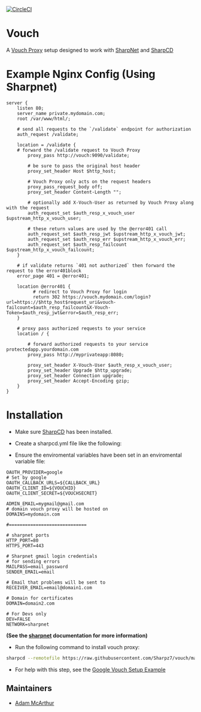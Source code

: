 [![CircleCI](https://circleci.com/gh/Sharpz7/vouch/tree/main.svg?style=svg)](https://circleci.com/gh/Sharpz7/vouch/tree/main)

# Vouch

A [Vouch Proxy](https://github.com/vouch/vouch-proxy) setup designed to work with [SharpNet](https://github.com/Sharpz7/sharpnet) and [SharpCD](https://github.com/Sharpz7/sharpcd)

# Example Nginx Config (Using Sharpnet)

```nginx
server {
    listen 80;
    server_name private.mydomain.com;
    root /var/www/html/;

    # send all requests to the `/validate` endpoint for authorization
    auth_request /validate;

    location = /validate {
	# forward the /validate request to Vouch Proxy
        proxy_pass http://vouch:9090/validate;

        # be sure to pass the original host header
        proxy_set_header Host $http_host;

        # Vouch Proxy only acts on the request headers
        proxy_pass_request_body off;
        proxy_set_header Content-Length "";

        # optionally add X-Vouch-User as returned by Vouch Proxy along with the request
        auth_request_set $auth_resp_x_vouch_user $upstream_http_x_vouch_user;

        # these return values are used by the @error401 call
        auth_request_set $auth_resp_jwt $upstream_http_x_vouch_jwt;
        auth_request_set $auth_resp_err $upstream_http_x_vouch_err;
        auth_request_set $auth_resp_failcount $upstream_http_x_vouch_failcount;
    }

    # if validate returns `401 not authorized` then forward the request to the error401block
    error_page 401 = @error401;

    location @error401 {
          # redirect to Vouch Proxy for login
          return 302 https://vouch.mydomain.com/login?url=https://$http_host$request_uri&vouch-failcount=$auth_resp_failcount&X-Vouch-Token=$auth_resp_jwt&error=$auth_resp_err;
    }

    # proxy pass authorized requests to your service
    location / {

        # forward authorized requests to your service protectedapp.yourdomain.com
        proxy_pass http://myprivateapp:8080;

        proxy_set_header X-Vouch-User $auth_resp_x_vouch_user;
        proxy_set_header Upgrade $http_upgrade;
        proxy_set_header Connection upgrade;
        proxy_set_header Accept-Encoding gzip;
    }
}
```

# Installation

- Make sure [SharpCD](https://github.com/Sharpz7/sharpcd) has been installed.

- Create a sharpcd.yml file like the following:

- Ensure the enviromental variables have been set in an enviromental variable file:

```env
OAUTH_PROVIDER=google
# Set by google
OAUTH_CALLBACK_URLS=${CALLBACK_URL}
OAUTH_CLIENT_ID=${VOUCHID}
OAUTH_CLIENT_SECRET=${VOUCHSECRET}

ADMIN_EMAIL=mygmail@gmail.com
# domain vouch proxy will be hosted on
DOMAINS=mydomain.com

#=============================

# sharpnet ports
HTTP_PORT=80
HTTPS_PORT=443

# Sharpnet gmail login credentials
# for sending errors
MAILPASS=email_password
SENDER_EMAIL=email

# Email that problems will be sent to
RECEIVER_EMAIL=email@domain1.com

# Domain for certificates
DOMAIN=domain2.com

# For Devs only
DEV=FALSE
NETWORK=sharpnet
```

**(See the [sharpnet](https://github.com/Sharpz7/sharpnet) documentation for more information)**

- Run the following command to install vouch proxy:

```bash
sharpcd --remotefile https://raw.githubusercontent.com/Sharpz7/vouch/main/.sharpcd/sharpcd.yml
```

- For help with this step, see the [Google Vouch Setup Example](https://github.com/vouch/vouch-proxy/blob/master/config/config.yml_example_google)

## Maintainers

- [Adam McArthur](https://adam.mcaq.me)